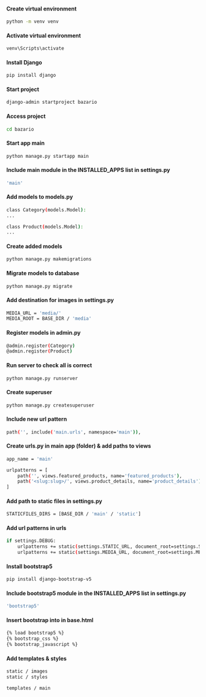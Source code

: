 #### Create virtual environment

```bash
python -m venv venv
```

#### Activate virtual environment

```bash
venv\Scripts\activate
```

#### Install Django

```bash
pip install django
```

#### Start project

```bash
django-admin startproject bazario
```

#### Access project

```bash
cd bazario
```

#### Start app main

```bash
python manage.py startapp main
```

#### Include main module in the INSTALLED_APPS list in settings.py

```bash
'main'
```

#### Add models to models.py

```bash
class Category(models.Model):
...

class Product(models.Model):
...
```

#### Create added models

```bash
python manage.py makemigrations
```

#### Migrate models to database

```bash
python manage.py migrate
```

#### Add destination for images in settings.py

```bash
MEDIA_URL = 'media/'
MEDIA_ROOT = BASE_DIR / 'media'
```

#### Register models in admin.py

```bash
@admin.register(Category)
@admin.register(Product)
```

#### Run server to check all is correct

```bash
python manage.py runserver
```

#### Create superuser

```bash
python manage.py createsuperuser
```

#### Include new url pattern

```bash
path('', include('main.urls', namespace='main')),
```

#### Create urls.py in main app (folder) & add paths to views

```bash
app_name = 'main'

urlpatterns = [
    path('', views.featured_products, name='featured_products'),
    path('<slug:slug>/', views.product_details, name='product_details')
]
```

#### Add path to static files in settings.py

```bash
STATICFILES_DIRS = [BASE_DIR / 'main' / 'static']
```

#### Add url patterns in urls

```bash
if settings.DEBUG:
    urlpatterns += static(settings.STATIC_URL, document_root=settings.STATICFILES_DIRS)
    urlpatterns += static(settings.MEDIA_URL, document_root=settings.MEDIA_ROOT)
```

#### Install bootstrap5

```bash
pip install django-bootstrap-v5
```

#### Include bootstrap5 module in the INSTALLED_APPS list in settings.py

```bash
'bootstrap5'
```

#### Insert bootstrap into <head> in base.html

```bash
{% load bootstrap5 %}
{% bootstrap_css %}
{% bootstrap_javascript %}
```

#### Add templates & styles

```bash
static / images
static / styles
```

```bash
templates / main
```

